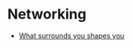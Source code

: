 # Networking


 - [What surrounds you shapes you](../What%20surrounds%20you%20shapes%20you/index.md)
    
